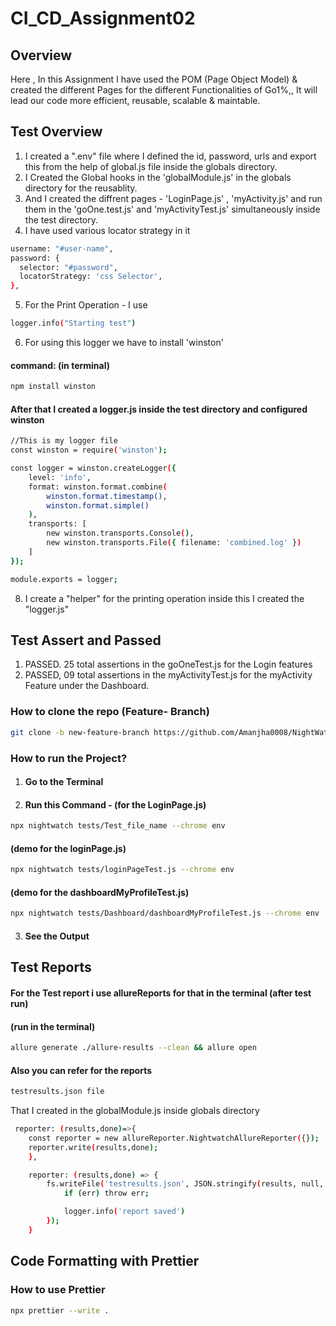 # CI_CD_Assignment02

## Overview

Here , In this Assignment I have used the POM (Page Object Model) & created the different Pages for the different Functionalities of Go1%,, It will lead our code more efficient, reusable, scalable & maintable.

## Test Overview

1. I created a ".env" file where I defined the id, password, urls and export this from the help of global.js file inside the globals directory.
2. I Created the Global hooks in the 'globalModule.js' in the globals directory for the reusablity.
3. And I created the diffrent pages - 'LoginPage.js' , 'myActivity.js' and run them in the 'goOne.test.js' and 'myActivityTest.js' simultaneously inside the test directory.
4. I have used various locator strategy in it

```bash
username: "#user-name",
password: {
  selector: "#password",
  locatorStrategy: 'css Selector',
},
```

5. For the Print Operation - I use

```bash
logger.info("Starting test")
```

6. For using this logger we have to install 'winston'

#### command: (in terminal)

```bash
npm install winston
```

#### After that I created a logger.js inside the test directory and configured winston

```bash
//This is my logger file
const winston = require('winston');

const logger = winston.createLogger({
    level: 'info',
    format: winston.format.combine(
        winston.format.timestamp(),
        winston.format.simple()
    ),
    transports: [
        new winston.transports.Console(),
        new winston.transports.File({ filename: 'combined.log' })
    ]
});

module.exports = logger;

```

8. I create a "helper" for the printing operation inside this I created the "logger.js"

## Test Assert and Passed

1. PASSED. 25 total assertions in the goOneTest.js for the Login features
2. PASSED, 09 total assertions in the myActivityTest.js for the myActivity Feature under the Dashboard.

### How to clone the repo (Feature- Branch)

```bash
git clone -b new-feature-branch https://github.com/Amanjha0008/NightWatch_Go1-.git
```

### How to run the Project?

1. #### Go to the Terminal
2. #### Run this Command - (for the LoginPage.js)

```bash
npx nightwatch tests/Test_file_name --chrome env
```

#### (demo for the loginPage.js)

```bash
npx nightwatch tests/loginPageTest.js --chrome env
```

#### (demo for the dashboardMyProfileTest.js)

```bash
npx nightwatch tests/Dashboard/dashboardMyProfileTest.js --chrome env
```

3. #### See the Output

## Test Reports

#### For the Test report i use allureReports for that in the terminal (after test run)

#### (run in the terminal)

```bash
allure generate ./allure-results --clean && allure open
```

#### Also you can refer for the reports

```bash
testresults.json file
```

That I created in the globalModule.js inside globals directory

```bash
 reporter: (results,done)=>{
    const reporter = new allureReporter.NightwatchAllureReporter({});
    reporter.write(results,done);
    },

    reporter: (results,done) => {
        fs.writeFile('testresults.json', JSON.stringify(results, null, '\t'), (err) => {
            if (err) throw err;

            logger.info('report saved')
        });
    }
```

## Code Formatting with Prettier

### How to use Prettier

```bash
npx prettier --write .
```
